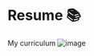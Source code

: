 # Resume 📚
My curriculum 
![image](https://user-images.githubusercontent.com/83726056/175352550-e31c2672-4286-45c5-9680-04ba353532aa.png)
